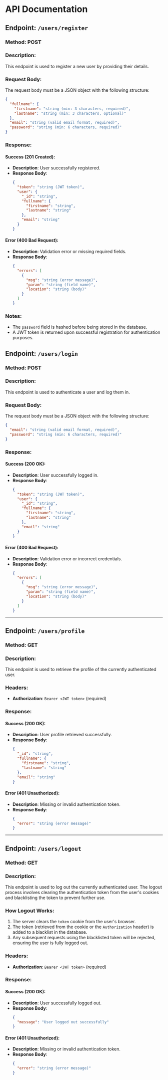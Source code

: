 # API Documentation

## Endpoint: `/users/register`

### Method: POST

### Description:

This endpoint is used to register a new user by providing their details.

### Request Body:

The request body must be a JSON object with the following structure:

```json
{
  "fullname": {
    "firstname": "string (min: 3 characters, required)",
    "lastname": "string (min: 3 characters, optional)"
  },
  "email": "string (valid email format, required)",
  "password": "string (min: 6 characters, required)"
}
```

### Response:

#### Success (201 Created):

- **Description**: User successfully registered.
- **Response Body**:
  ```json
  {
    "token": "string (JWT token)",
    "user": {
      "_id": "string",
      "fullname": {
        "firstname": "string",
        "lastname": "string"
      },
      "email": "string"
    }
  }
  ```

#### Error (400 Bad Request):

- **Description**: Validation error or missing required fields.
- **Response Body**:
  ```json
  {
    "errors": [
      {
        "msg": "string (error message)",
        "param": "string (field name)",
        "location": "string (body)"
      }
    ]
  }
  ```

### Notes:

- The `password` field is hashed before being stored in the database.
- A JWT token is returned upon successful registration for authentication purposes.

## Endpoint: `/users/login`

### Method: POST

### Description:

This endpoint is used to authenticate a user and log them in.

### Request Body:

The request body must be a JSON object with the following structure:

```json
{
  "email": "string (valid email format, required)",
  "password": "string (min: 6 characters, required)"
}
```

### Response:

#### Success (200 OK):

- **Description**: User successfully logged in.
- **Response Body**:
  ```json
  {
    "token": "string (JWT token)",
    "user": {
      "_id": "string",
      "fullname": {
        "firstname": "string",
        "lastname": "string"
      },
      "email": "string"
    }
  }
  ```

#### Error (400 Bad Request):

- **Description**: Validation error or incorrect credentials.
- **Response Body**:
  ```json
  {
    "errors": [
      {
        "msg": "string (error message)",
        "param": "string (field name)",
        "location": "string (body)"
      }
    ]
  }
  ```

---

## Endpoint: `/users/profile`

### Method: GET

### Description:

This endpoint is used to retrieve the profile of the currently authenticated user.

### Headers:

- **Authorization**: `Bearer <JWT token>` (required)

### Response:

#### Success (200 OK):

- **Description**: User profile retrieved successfully.
- **Response Body**:
  ```json
  {
    "_id": "string",
    "fullname": {
      "firstname": "string",
      "lastname": "string"
    },
    "email": "string"
  }
  ```

#### Error (401 Unauthorized):

- **Description**: Missing or invalid authentication token.
- **Response Body**:
  ```json
  {
    "error": "string (error message)"
  }
  ```

---

## Endpoint: `/users/logout`

### Method: GET

### Description:

This endpoint is used to log out the currently authenticated user. The logout process involves clearing the authentication token from the user's cookies and blacklisting the token to prevent further use.

### How Logout Works:

1. The server clears the `token` cookie from the user's browser.
2. The token (retrieved from the cookie or the `Authorization` header) is added to a blacklist in the database.
3. Any subsequent requests using the blacklisted token will be rejected, ensuring the user is fully logged out.

### Headers:

- **Authorization**: `Bearer <JWT token>` (required)

### Response:

#### Success (200 OK):

- **Description**: User successfully logged out.
- **Response Body**:
  ```json
  {
    "message": "User logged out successfully"
  }
  ```

#### Error (401 Unauthorized):

- **Description**: Missing or invalid authentication token.
- **Response Body**:
  ```json
  {
    "error": "string (error message)"
  }
  ```
